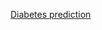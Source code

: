 [Diabetes prediction](https://colab.research.google.com/drive/1Co79S2dq-RguxIYU8RLS7WQfgXvU9YUa?usp=sharing)
